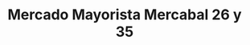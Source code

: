 ---
title: "Mercado Mayorista Mercabal 26 y 35"
url: /la-habana/mercado-mayorista-mercabal-26-y-35/
shop: mayorista
---